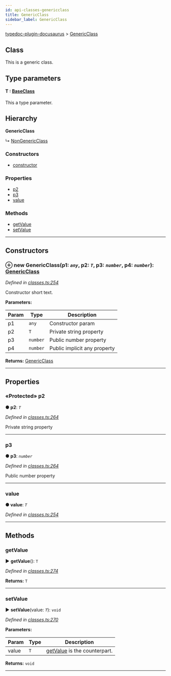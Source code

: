 ```yaml
---
id: api-classes-genericclass
title: GenericClass
sidebar_label: GenericClass
---
```


[typedoc-plugin-docusaurus](api-readme.md) > [GenericClass](api-classes-genericclass.md)



## Class


This is a generic class.

## Type parameters
#### T :  [BaseClass](api-classes-baseclass.md)

This a type parameter.

## Hierarchy

**GenericClass**

↳  [NonGenericClass](api-classes-nongenericclass.md)








### Constructors

* [constructor](api-classes-genericclass.md#markdown-header-constructor)


### Properties

* [p2](api-classes-genericclass.md#markdown-header-protected-p2)
* [p3](api-classes-genericclass.md#markdown-header-p3)
* [value](api-classes-genericclass.md#markdown-header-value)


### Methods

* [getValue](api-classes-genericclass.md#markdown-header-getvalue)
* [setValue](api-classes-genericclass.md#markdown-header-setvalue)



---
## Constructors



### ⊕ **new GenericClass**(p1: *`any`*, p2: *`T`*, p3: *`number`*, p4: *`number`*): [GenericClass](api-classes-genericclass.md)


*Defined in [classes.ts:254](https://bitbucket.org/owner/repository_name/src/master/src/classes.ts?fileviewer&amp;#x3D;file-view-default#classes.ts-254)*



Constructor short text.


**Parameters:**

| Param | Type | Description |
| ------ | ------ | ------ |
| p1 | `any`   |  Constructor param |
| p2 | `T`   |  Private string property |
| p3 | `number`   |  Public number property |
| p4 | `number`   |  Public implicit any property |





**Returns:** [GenericClass](api-classes-genericclass.md)

---


## Properties


### «Protected» p2

**●  p2**:  *`T`* 

*Defined in [classes.ts:264](https://bitbucket.org/owner/repository_name/src/master/src/classes.ts?fileviewer&amp;#x3D;file-view-default#classes.ts-264)*



Private string property




___



###  p3

**●  p3**:  *`number`* 

*Defined in [classes.ts:264](https://bitbucket.org/owner/repository_name/src/master/src/classes.ts?fileviewer&amp;#x3D;file-view-default#classes.ts-264)*



Public number property




___



###  value

**●  value**:  *`T`* 

*Defined in [classes.ts:254](https://bitbucket.org/owner/repository_name/src/master/src/classes.ts?fileviewer&amp;#x3D;file-view-default#classes.ts-254)*





___


## Methods


###  getValue

► **getValue**(): `T`



*Defined in [classes.ts:274](https://bitbucket.org/owner/repository_name/src/master/src/classes.ts?fileviewer&amp;#x3D;file-view-default#classes.ts-274)*





**Returns:** `T`





___



###  setValue

► **setValue**(value: *`T`*): `void`



*Defined in [classes.ts:270](https://bitbucket.org/owner/repository_name/src/master/src/classes.ts?fileviewer&amp;#x3D;file-view-default#classes.ts-270)*




**Parameters:**

| Param | Type | Description |
| ------ | ------ | ------ |
| value | `T`   |  [getValue](api-classes-genericclass.md#markdown-header-getvalue) is the counterpart. |





**Returns:** `void`





___


